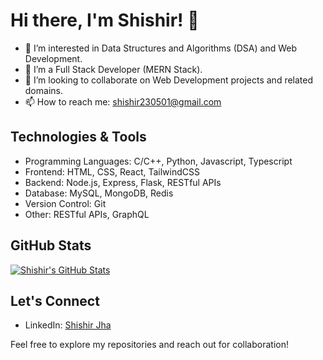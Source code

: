 # Hi there, I'm Shishir! 👋

- 👀 I’m interested in Data Structures and Algorithms (DSA) and Web Development.
- 🌱 I’m a Full Stack Developer (MERN Stack).
- 💞️ I’m looking to collaborate on Web Development projects and related domains.
- 📫 How to reach me: [shishir230501@gmail.com](mailto:shishir230501@gmail.com)

## Technologies & Tools

- Programming Languages: C/C++, Python, Javascript, Typescript
- Frontend: HTML, CSS, React, TailwindCSS
- Backend: Node.js, Express, Flask, RESTful APIs
- Database: MySQL, MongoDB, Redis
- Version Control: Git
- Other: RESTful APIs, GraphQL

## GitHub Stats

[![Shishir's GitHub Stats](https://github-readme-stats.vercel.app/api?username=shishir2305&show_icons=true&count_private=true)](https://github.com/shishir2305)

## Let's Connect

- LinkedIn: [Shishir Jha](https://www.linkedin.com/in/shishirjha230501/)

Feel free to explore my repositories and reach out for collaboration!
